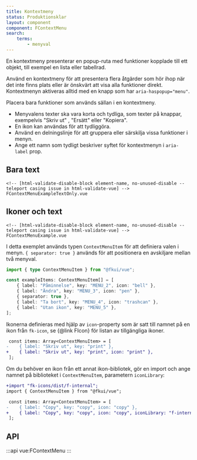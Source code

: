 ```yaml
---
title: Kontextmeny
status: Produktionsklar
layout: component
component: FContextMenu
search:
    terms:
        - menyval
---
```


En kontextmeny presenterar en popup-ruta med funktioner kopplade till ett objekt, till exempel en lista eller tabellrad.

Använd en kontextmeny för att presentera flera åtgärder som hör ihop när det inte finns plats eller
är önskvärt att visa alla funktioner direkt. Kontextmenyn aktiveras alltid med en knapp som har `aria-haspopup="menu"`.

Placera bara funktioner som används sällan i en kontextmeny.

- Menyvalens texter ska vara korta och tydliga, som texter på knappar, exempelvis "Skriv ut" , "Ersätt" eller "Kopiera".
- En ikon kan användas för att tydliggöra.
- Använd en delningslinje för att gruppera eller särskilja vissa funktioner i menyn.
- Ange ett namn som tydligt beskriver syftet för kontextmenyn i `aria-label` prop.

## Bara text

```import
<!-- [html-validate-disable-block element-name, no-unused-disable -- teleport casing issue in html-validate-vue] -->
FContextMenuExampleTextOnly.vue
```

## Ikoner och text

```import
<!-- [html-validate-disable-block element-name, no-unused-disable -- teleport casing issue in html-validate-vue] -->
FContextMenuExample.vue
```

I detta exemplet används typen `ContextMenuItem` för att definiera valen i menyn.
`{ separator: true }` används för att positionera en avskiljare mellan två menyval.

```ts
import { type ContextMenuItem } from "@fkui/vue";

const exampleItems: ContextMenuItem[] = [
    { label: "Påminnelse", key: "MENU_2", icon: "bell" },
    { label: "Ändra", key: "MENU_3", icon: "pen" },
    { separator: true },
    { label: "Ta bort", key: "MENU_4", icon: "trashcan" },
    { label: "Utan ikon", key: "MENU_5" },
];
```

Ikonerna definieras med hjälp av `icon`-property som är satt till namnet på en ikon från `fk-icon`, se {@link FIcon} för listan av tillgängliga ikoner.

```diff
 const items: Array<ContextMenuItem> = [
-    { label: "Skriv ut", key: "print" },
+    { label: "Skriv ut", key: "print", icon: "print" },
 ];
```

Om du behöver en ikon från ett annat ikon-bibliotek, gör en import och ange namnet på biblioteket i `ContextMenuItem`, parametern `iconLibrary`:

```diff
+import "fk-icons/dist/f-internal";
import { ContextMenuItem } from "@fkui/vue";
```

```diff
 const items: Array<ContextMenuItem> = [
-    { label: "Copy", key: "copy", icon: "copy" },
+    { label: "Copy", key: "copy", icon: "copy", iconLibrary: "f-internal" },
 ];
```

## API

:::api
vue:FContextMenu
:::
